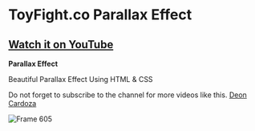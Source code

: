 # ToyFight.co Parallax Effect

## [Watch it on YouTube](https://youtu.be/ID7ODwgwfOU)

**Parallax Effect** <br>

Beautiful Parallax Effect Using HTML &amp; CSS 

Do not forget to subscribe to the channel for more videos like this. [Deon Cardoza](https://www.youtube.com/c/DeonCardoza)

![Frame 605](https://user-images.githubusercontent.com/62986555/152166429-e45a03dd-75fb-41f2-a45e-004b6f8aa6fd.jpg)
